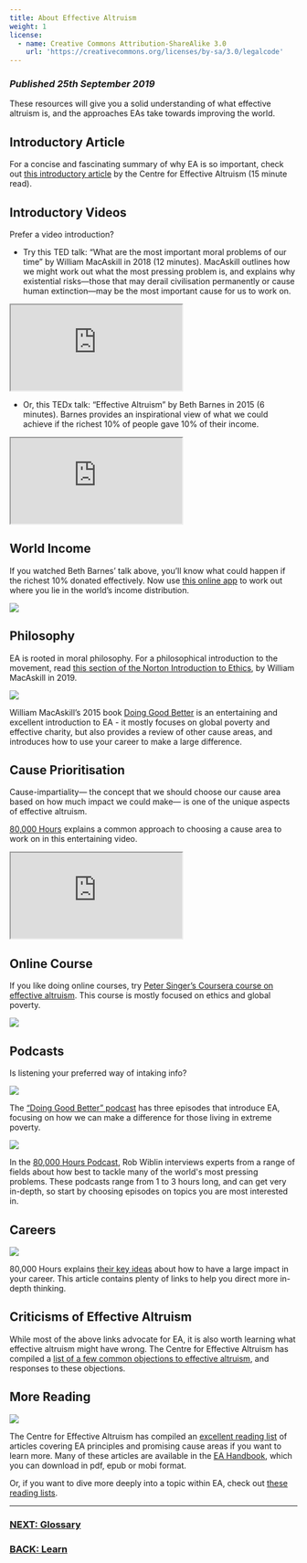 ```yaml
---
title: About Effective Altruism
weight: 1
license:
  - name: Creative Commons Attribution-ShareAlike 3.0
    url: 'https://creativecommons.org/licenses/by-sa/3.0/legalcode'
---
```

### _Published 25th September 2019_

These resources will give you a solid understanding of what effective altruism is, and the approaches EAs take towards improving the world.


## Introductory Article

For a concise and fascinating summary of why EA is so important, check out <a target="_blank" href="https://www.effectivealtruism.org/articles/introduction-to-effective-altruism/">this introductory article</a> by the Centre for Effective Altruism (15 minute read).

## Introductory Videos

Prefer a video introduction?

* Try this TED talk: “What are the most important moral problems of our time” by William MacAskill in 2018 (12 minutes). MacAskill outlines how we might work out what the most pressing problem is, and explains why existential risks—those that may derail civilisation permanently or cause human extinction—may be the most important cause for us to work on.

<div class="textAlignCenter">
<iframe class="article_video"
src="https://www.youtube.com/embed/WyprXhvGVYk">
</iframe>
</div>


* Or, this TEDx talk: “Effective Altruism” by Beth Barnes in 2015 (6 minutes). Barnes provides an inspirational view of what we could achieve if the richest 10% of people gave 10% of their income.

<div class="textAlignCenter">
<iframe class="article_video"
src="https://www.youtube.com/embed/LtWINl3C_7s">
</iframe>
</div>



## World Income

If you watched Beth Barnes’ talk above, you’ll know what could happen if the richest 10% donated effectively. Now use <a target="_blank" href="https://www.givingwhatwecan.org/get-involved/how-rich-am-i/">this online app</a> to work out where you lie in the world’s income distribution.

<a target="_blank" href="https://www.givingwhatwecan.org/get-involved/how-rich-am-i/"> <p class="large_image_wrapper">
<img src="/img/howrichami.png" />
</p> </a>



## Philosophy

EA is rooted in moral philosophy. For a philosophical introduction to the movement, read <a target="_blank" href="https://drive.google.com/file/d/1xs22x9UIuvym--MfAUtQsZ-GVqTqXeEs/view">this section of the Norton Introduction to Ethics</a>, by William MacAskill in 2019.  

<a target="_blank" href="https://www.effectivealtruism.org/doing-good-better/"><p class="large_image_wrapper">
<img src="/img/dgb.png" />
</p></a>



William MacAskill’s 2015 book <a target="_blank" href="https://www.effectivealtruism.org/doing-good-better/">Doing Good Better</a> is an entertaining and excellent introduction to EA - it mostly focuses on global poverty and effective charity, but also provides a review of other cause areas, and introduces how to use your career to make a large difference.  

## Cause Prioritisation
Cause-impartiality— the concept that we should choose our cause area based on how much impact we could make— is one of the unique aspects of effective altruism.

<a target="_blank" href="https://80000hours.org/">80,000 Hours</a> explains a common approach to choosing a cause area to work on in this entertaining video.


<div class="textAlignCenter">
<iframe class="article_video"
src="https://www.youtube.com/embed/1xsR0XBwyo4">
</iframe>
</div>

## Online Course
If you like doing online courses, try <a target="_blank" href="https://www.coursera.org/learn/altruism">Peter Singer’s Coursera course on effective altruism</a>. This course is mostly focused on ethics and global poverty.



<a target="_blank" href="https://www.coursera.org/learn/altruism"><p class="large_image_wrapper">
<img src="/img/singer.png" />
</p></a>



## Podcasts

Is listening your preferred way of intaking info?




<a target="_blank" href="https://podcast.effectivealtruism.org/episodes/"><p class="large_image_wrapper">
<img src="/img/dgbpodcast.png" />
</p></a>


The <a target="_blank" href="https://podcast.effectivealtruism.org/episodes/">“Doing Good Better” podcast</a> has three episodes that introduce EA, focusing on how we can make a difference for those living in extreme poverty.



<a target="_blank" href="https://80000hours.org/podcast/"><p class="large_image_wrapper">
<img src="/img/80Kpod.png" />
</p></a>

In the <a target="_blank" href="https://80000hours.org/podcast/">80,000 Hours Podcast</a>, Rob Wiblin interviews experts from a range of fields about how best to tackle many of the world's most pressing problems. These podcasts range from 1 to 3 hours long, and can get very in-depth, so start by choosing episodes on topics you are most interested in.


## Careers

<a target="_blank" href="https://80000hours.org/"><p class="large_image_wrapper">
<img src="/img/80Klogo.png" />
</p></a>

80,000 Hours explains <a target="_blank" href="https://80000hours.org/key-ideas/">their key ideas</a>  about how to have a large impact in your career. This article contains plenty of links to help you direct more in-depth thinking.

## Criticisms of Effective Altruism

While most of the above links advocate for EA, it is also worth learning what effective altruism might have wrong. The Centre for Effective Altruism has compiled a <a target="_blank" href="https://www.effectivealtruism.org/faqs-criticism-objections/#objections-to-effective-altruism">list of a few common objections to effective altruism</a>, and responses to these objections.


## More Reading


<a target="_blank" href=""><p class="large_image_wrapper">
<img src="/img/eahandbook.png" />
</p></a>

The Centre for Effective Altruism has compiled an <a target="_blank" href="https://www.effectivealtruism.org/resources/">excellent reading list</a> of articles covering EA principles and promising cause areas if you want to learn more.  Many of these articles are available in the <a target="_blank" href="https://www.effectivealtruism.org/handbook/">EA Handbook</a>, which you can download in pdf, epub or mobi format.


Or, if you want to dive more deeply into a topic within EA, check out <a target="_blank" href="/learn/reading-lists/">these reading lists</a>.

<hr>

### [NEXT: Glossary](/learn/glossary/)

### [BACK: Learn](/learn/)

